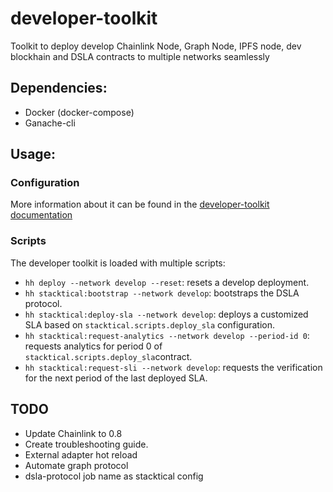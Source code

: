# developer-toolkit

Toolkit to deploy develop Chainlink Node, Graph Node, IPFS node, dev blockhain and DSLA contracts to multiple networks seamlessly

## Dependencies:

- Docker (docker-compose)
- Ganache-cli

## Usage:

### Configuration

More information about it can be found in the [developer-toolkit documentation](https://readme.stacktical.com/dsla-protocol-developer-guide/developer-toolkit)

### Scripts

The developer toolkit is loaded with multiple scripts:

- `hh deploy --network develop --reset`: resets a develop deployment.
- `hh stacktical:bootstrap --network develop`: bootstraps the DSLA protocol.
- `hh stacktical:deploy-sla --network develop`: deploys a customized SLA based on `stacktical.scripts.deploy_sla` configuration.
- `hh stacktical:request-analytics --network develop --period-id 0`: requests analytics for period 0 of `stacktical.scripts.deploy_sla`contract.
- `hh stacktical:request-sli --network develop`: requests the verification for the next period of the last deployed SLA.

## TODO

- Update Chainlink to 0.8
- Create troubleshooting guide.
- External adapter hot reload
- Automate graph protocol
- dsla-protocol job name as stacktical config
